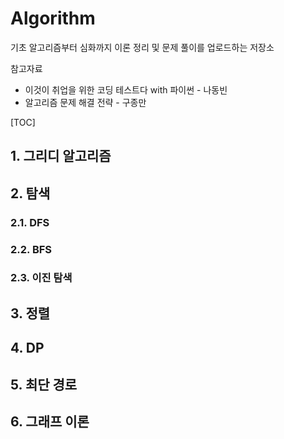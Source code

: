 # Algorithm

기초 알고리즘부터 심화까지 이론 정리 및 문제 풀이를 업로드하는 저장소



참고자료

- 이것이 취업을 위한 코딩 테스트다 with 파이썬 - 나동빈
- 알고리즘 문제 해결 전략 - 구종만



[TOC]



## **1. 그리디 알고리즘**

> 







## **2. 탐색**

> 

 

### 2.1. DFS



### 2.2. BFS



### 2.3. 이진 탐색





## **3. 정렬**





## **4. DP**



## **5. 최단 경로**



## **6. 그래프 이론**




